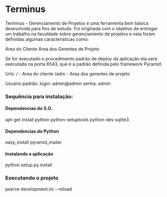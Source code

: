# Terminus

Terminus - Gerenciamento de Projetos é uma ferramenta bem básica desevolvida para fins de estudo. Foi originada com o objetivo de entregar um trabalho na faculdade sobre gerenciamento de projetos e nela foram definidas algumas características como:

Área do Cliente
Área dos Gerentes de Projeto

Se for executado o procedimento padrão de deploy da aplicação ela será executada na porta 6543, que é a padrão definida pelo framework Pyramid.
 
 Urls:
 / - Area do cliente
 /adm - Area dos gerentes de projeto
 
 Usuário padrão:
 login: admin@admin
 senha: admin

### Sequência para instalação:

#### Dependencias do S.O.

apt-get install python python-setuptools python-dev sqlite3

#### Dependencias do Python

easy_install pyramid_mailer

#### Instalando a aplicação

python setup.py install

### Executando o projeto

pserve development.ini --reload


